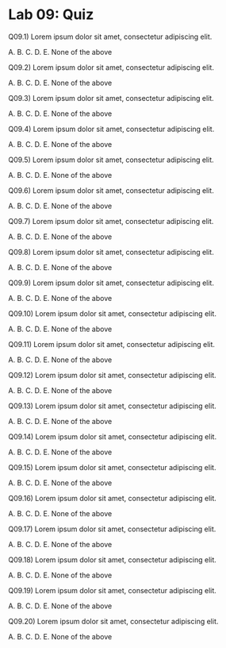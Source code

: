 # Lab 09: Quiz


Q09.1) Lorem ipsum dolor sit amet, consectetur adipiscing elit. 

A. 
B. 
C. 
D. 
E. None of the above


Q09.2) Lorem ipsum dolor sit amet, consectetur adipiscing elit. 

A. 
B. 
C. 
D. 
E. None of the above


Q09.3) Lorem ipsum dolor sit amet, consectetur adipiscing elit. 

A. 
B. 
C. 
D. 
E. None of the above


Q09.4) Lorem ipsum dolor sit amet, consectetur adipiscing elit. 

A. 
B. 
C. 
D. 
E. None of the above


Q09.5) Lorem ipsum dolor sit amet, consectetur adipiscing elit. 

A. 
B. 
C. 
D. 
E. None of the above


Q09.6) Lorem ipsum dolor sit amet, consectetur adipiscing elit. 

A. 
B. 
C. 
D. 
E. None of the above


Q09.7) Lorem ipsum dolor sit amet, consectetur adipiscing elit. 

A. 
B. 
C. 
D. 
E. None of the above


Q09.8) Lorem ipsum dolor sit amet, consectetur adipiscing elit. 

A. 
B. 
C. 
D. 
E. None of the above


Q09.9) Lorem ipsum dolor sit amet, consectetur adipiscing elit. 

A. 
B. 
C. 
D. 
E. None of the above


Q09.10) Lorem ipsum dolor sit amet, consectetur adipiscing elit. 

A. 
B. 
C. 
D. 
E. None of the above


Q09.11) Lorem ipsum dolor sit amet, consectetur adipiscing elit. 

A. 
B. 
C. 
D. 
E. None of the above


Q09.12) Lorem ipsum dolor sit amet, consectetur adipiscing elit. 

A. 
B. 
C. 
D. 
E. None of the above


Q09.13) Lorem ipsum dolor sit amet, consectetur adipiscing elit. 

A. 
B. 
C. 
D. 
E. None of the above


Q09.14) Lorem ipsum dolor sit amet, consectetur adipiscing elit. 

A. 
B. 
C. 
D. 
E. None of the above


Q09.15) Lorem ipsum dolor sit amet, consectetur adipiscing elit. 

A. 
B. 
C. 
D. 
E. None of the above


Q09.16) Lorem ipsum dolor sit amet, consectetur adipiscing elit. 

A. 
B. 
C. 
D. 
E. None of the above


Q09.17) Lorem ipsum dolor sit amet, consectetur adipiscing elit. 

A. 
B. 
C. 
D. 
E. None of the above


Q09.18) Lorem ipsum dolor sit amet, consectetur adipiscing elit. 

A. 
B. 
C. 
D. 
E. None of the above


Q09.19) Lorem ipsum dolor sit amet, consectetur adipiscing elit. 

A. 
B. 
C. 
D. 
E. None of the above


Q09.20) Lorem ipsum dolor sit amet, consectetur adipiscing elit. 

A. 
B. 
C. 
D. 
E. None of the above
